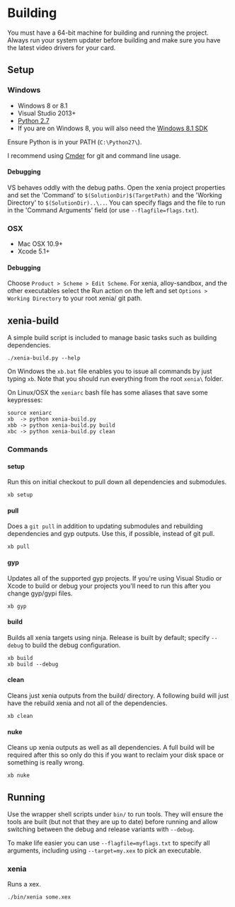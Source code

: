 # Building

You must have a 64-bit machine for building and running the project. Always
run your system updater before building and make sure you have the latest
video drivers for your card.

## Setup

### Windows

* Windows 8 or 8.1
* Visual Studio 2013+
* [Python 2.7](http://www.python.org/download/releases/2.7.6/)
* If you are on Windows 8, you will also need the [Windows 8.1 SDK](http://msdn.microsoft.com/en-us/windows/desktop/bg162891)

Ensure Python is in your PATH (`C:\Python27\`).

I recommend using [Cmder](http://bliker.github.io/cmder/) for git and command
line usage.

#### Debugging

VS behaves oddly with the debug paths. Open the xenia project properties
and set the 'Command' to `$(SolutionDir)$(TargetPath)` and the
'Working Directory' to `$(SolutionDir)..\..`. You can specify flags and
the file to run in the 'Command Arguments' field (or use `--flagfile=flags.txt`).

### OSX

* Mac OSX 10.9+
* Xcode 5.1+

#### Debugging

Choose `Product > Scheme > Edit Scheme`. For xenia, alloy-sandbox, and the
other executables select the Run action on the left and set
`Options > Working Directory` to your root xenia/ git path.

## xenia-build

A simple build script is included to manage basic tasks such as building
dependencies.

    ./xenia-build.py --help

On Windows the `xb.bat` file enables you to issue all commands by just typing
`xb`. Note that you should run everything from the root `xenia\` folder.

On Linux/OSX the `xeniarc` bash file has some aliases that save some
keypresses:

    source xeniarc
    xb  -> python xenia-build.py
    xbb -> python xenia-build.py build
    xbc -> python xenia-build.py clean

### Commands

#### setup

Run this on initial checkout to pull down all dependencies and submodules.

    xb setup

#### pull

Does a `git pull` in addition to updating submodules and rebuilding dependencies
and gyp outputs. Use this, if possible, instead of git pull.

    xb pull

#### gyp

Updates all of the supported gyp projects. If you're using Visual Studio or
Xcode to build or debug your projects you'll need to run this after you change
gyp/gypi files.

    xb gyp

#### build

Builds all xenia targets using ninja. Release is built by default; specify
`--debug` to build the debug configuration.

    xb build
    xb build --debug

#### clean

Cleans just xenia outputs from the build/ directory. A following build will just
have the rebuild xenia and not all of the dependencies.

    xb clean

#### nuke

Cleans up xenia outputs as well as all dependencies. A full build will be
required after this so only do this if you want to reclaim your disk space or
something is really wrong.

    xb nuke

## Running

Use the wrapper shell scripts under `bin/` to run tools. They will ensure the
tools are built (but not that they are up to date) before running and allow
switching between the debug and release variants with `--debug`.

To make life easier you can use `--flagfile=myflags.txt` to specify all
arguments, including using `--target=my.xex` to pick an executable.

### xenia

Runs a xex.

    ./bin/xenia some.xex
